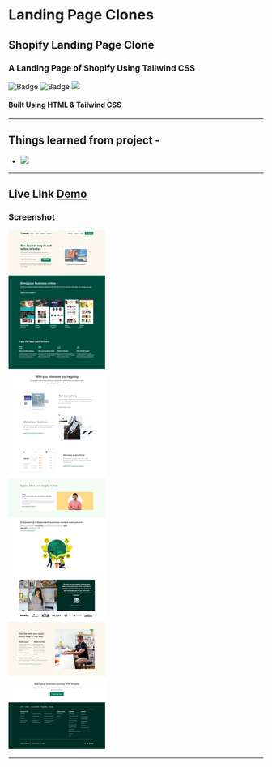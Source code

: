 # Landing Page Clones

## Shopify Landing Page Clone

### A Landing Page of Shopify Using Tailwind CSS

![Badge](https://img.shields.io/badge/Manas--Ranjan--Murmu-Paytm--Clone-blue) ![Badge](https://img.shields.io/badge/LCO-Full%20Stack%20Javascript%20Bootcamp-orange) ![](https://img.shields.io/badge/HTML-TailWind--CSS-green)

#### Built Using HTML & Tailwind CSS

---

## Things learned from project -

- ![](https://img.shields.io/badge/TailWind-CSS-red)

---

## Live Link [Demo](https://manas-ranjan-murmu-shopify-clone.netlify.app/)

### Screenshot

![screeshot](./screenshot.png)

---
